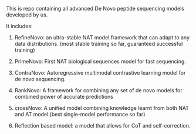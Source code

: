 This is repo containing all advanced De Novo peptide sequencing models developed by us.

It includes:

1. RefineNovo: an ultra-stable NAT model framework that can adapt to any data distributions. (most stable training so far, guaranteed successful training)

2. PrimeNovo: First NAT biological sequences model for fast sequencing.

3. ContraNovo: Autoregressive multimodal contrastive learning model for de novo sequencing.

4. RankNovo: A framework for combining any set of de novo models for combined power of accurate predictions

5. crossNovo: A unified model combining knowledge learnt from both NAT and AT model (best single-model performance so far)

6. Reflection based model: a model that allows for CoT and self-correction.


